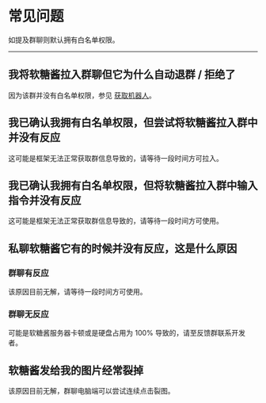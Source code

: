 # 常见问题
如提及群聊则默认拥有白名单权限。

---

## 我将软糖酱拉入群聊但它为什么自动退群 / 拒绝了
因为该群并没有白名单权限，参见 [获取机器人](/#获取机器人)。

## 我已确认我拥有白名单权限，但尝试将软糖酱拉入群中并没有反应
这可能是框架无法正常获取群信息导致的，请等待一段时间方可拉入。

## 我已确认我拥有白名单权限，但将软糖酱拉入群中输入指令并没有反应
这可能是框架无法正常获取群信息导致的，请等待一段时间方可使用。

## 私聊软糖酱它有的时候并没有反应，这是什么原因

### 群聊有反应
该原因目前无解，请等待一段时间方可使用。
### 群聊无反应
可能是软糖酱服务器卡顿或是硬盘占用为 100% 导致的，请至反馈群联系开发者。

## 软糖酱发给我的图片经常裂掉
该原因目前无解，群聊电脑端可以尝试连续点击裂图。